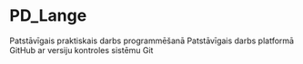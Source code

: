 # PD_Lange
Patstāvīgais praktiskais darbs programmēšanā
Patstāvīgais darbs platformā GitHub ar versiju kontroles sistēmu Git
